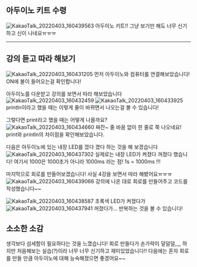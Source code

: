 아두이노 키트 수령
-----
![KakaoTalk_20220403_160439563](https://user-images.githubusercontent.com/101857420/161415982-a76d24e0-16e9-4c61-bdec-3a83d47393a4.jpg)
아두이노 키트!! 그냥 보기만 해도 너무 신기하고 신이 나네요ㅠㅠㅠ
****
강의 듣고 따라 해보기
-----
![KakaoTalk_20220403_160431205](https://user-images.githubusercontent.com/101857420/161416058-63c89679-cd4f-4b6b-970c-bf3983bb3817.jpg)
먼저 아두이노와 컴퓨터를 연결해보았습니다! ON에 불이 들어오는걸 확인합니다!

아두이노를 다운받고 강의를 보면서 따라 해보았습니다
![KakaoTalk_20220403_160432459](https://user-images.githubusercontent.com/101857420/161416233-97a980d1-b9e9-4ca4-a60b-42e69072df9c.jpg)
![KakaoTalk_20220403_160433925](https://user-images.githubusercontent.com/101857420/161416255-689ac99a-03c4-414a-8283-64a083e7cffc.jpg)
println이라고 했을 때는 이렇게 줄이 바뀌면서 나오는걸 볼 수 있습니다!

그렇다면 print라고 했을 때는 어떻게 나올까요?
![KakaoTalk_20220403_160434660](https://user-images.githubusercontent.com/101857420/161416357-d7b05f0a-9443-47c8-b120-e37773ccd467.jpg)
짜잔~ 줄 바꿈 없이 한 줄로 쭉 나오네요! print와 println의 차이점을 확인해보았습니다.

다음은 아두이노에 있는 내장 LED를 껐다 켰다 하는 것을 해 보겠습니다
![KakaoTalk_20220403_160437302](https://user-images.githubusercontent.com/101857420/161416514-18bae9c3-5cf8-40c5-b9c7-34647c74f9fa.jpg)
실제로는 내장 LED가 켜졌다 꺼졌다 했습니다!
여기서 1000은 1000초가 아니라 1000ms 라는 점! 1s = 1000ms !!!

마지막으로 회로를 만들어보겠습니다! 사실 4강을 보면서 따라 해봤어요ㅠㅠㅠ 
![KakaoTalk_20220403_160439066](https://user-images.githubusercontent.com/101857420/161417322-b35fe637-1003-42dd-90e7-8342cbd0bc06.jpg)
강의에 나온 대로 회로를 만들어주고 코드를 작성했습니다~~

![KakaoTalk_20220403_160438587](https://user-images.githubusercontent.com/101857420/161417373-a53bdb86-75cc-45db-b1fd-61fee12fbeb0.jpg)
초록색 LED가 켜졌다가
![KakaoTalk_20220403_160437941](https://user-images.githubusercontent.com/101857420/161417381-7e5f1deb-860a-4c8a-b249-7242264da9bb.jpg)
꺼졌다가... 반복하는 것을 볼 수 있습니다!

소소한 소감
-----
생각보다 섬세함이 필요하다는 것을 느꼈습니다! 회로 만들다가 손가락이 덜덜덜,,,,
하지만 처음해보는 실습(?)이라 너무 너무 신기하고 재미있었습니다!!
다음에는 혼자 회로를 만들 만큼 아두이노에 대해 능숙해졌으면 좋겠어요~~
